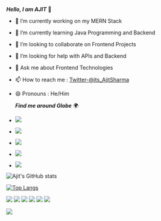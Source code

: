  ***Hello, I am AJIT*** 👋

- 🔭 I’m currently working on my MERN Stack
- 🌱 I’m currently learning Java Programming and Backend 
- 👯 I’m looking to collaborate on Frontend Projects
- 🤔 I’m looking for help with APIs and Backend
- 💬 Ask me about Frontend Technologies
- 📫 How to reach me : [Twitter-@its_AjitSharma](https://twitter.com/its_AjitSharma)
- 😄 Pronouns  : He/Him

   ***Find me around Globe*** 🌍
- [![](https://img.shields.io/badge/Twitter-1DA1F2?style=for-the-badge&logo=twitter&logoColor=white)](https://twitter.com/its_AjitSharma)
- [![](https://img.shields.io/badge/Instagram-E4405F?style=for-the-badge&logo=instagram&logoColor=white)](https://instagram.com/its.ajit.sharma)
- [![](https://img.shields.io/badge/LinkedIn-0077B5?style=for-the-badge&logo=linkedin&logoColor=white)](https://linkedin.com/in/itsajitsharma)
- [![](https://img.shields.io/badge/Medium-12100E?style=for-the-badge&logo=medium&logoColor=white)](https://medium.com/@itsAjitSharma)
- [![](https://img.shields.io/badge/Hashnode-2962FF?style=for-the-badge&logo=hashnode&logoColor=white)](https://hashnode.com/@itsAjitSharma)
 
 ![Ajit's GitHub stats](https://github-readme-stats.vercel.app/api?username=ajit-sharmaGH&show_icons=true&theme=radical)
 
 
 [![Top Langs](https://github-readme-stats.vercel.app/api/top-langs/?username=ajit-sharmaGH&layout=compact&theme=radical)](https://github.com/ajit-sharmaGH/github-readme-stats)
 
 
 ![](https://img.shields.io/badge/CSS3-1572B6?style=for-the-badge&logo=css3&logoColor=white) ![](https://img.shields.io/badge/JavaScript-F7DF1E?style=for-the-badge&logo=javascript&logoColor=black) ![](https://img.shields.io/badge/HTML5-E34F26?style=for-the-badge&logo=html5&logoColor=white) ![](https://img.shields.io/badge/Node.js-43853D?style=for-the-badge&logo=node.js&logoColor=white) ![](https://img.shields.io/badge/Java-ED8B00?style=for-the-badge&logo=openjdk&logoColor=white) ![](https://img.shields.io/badge/React-20232A?style=for-the-badge&logo=react&logoColor=61DAFB)
 
 ![](https://komarev.com/ghpvc/?username=ajit-sharamGH&color=orange&show_icons=true&theme=radical)

 
